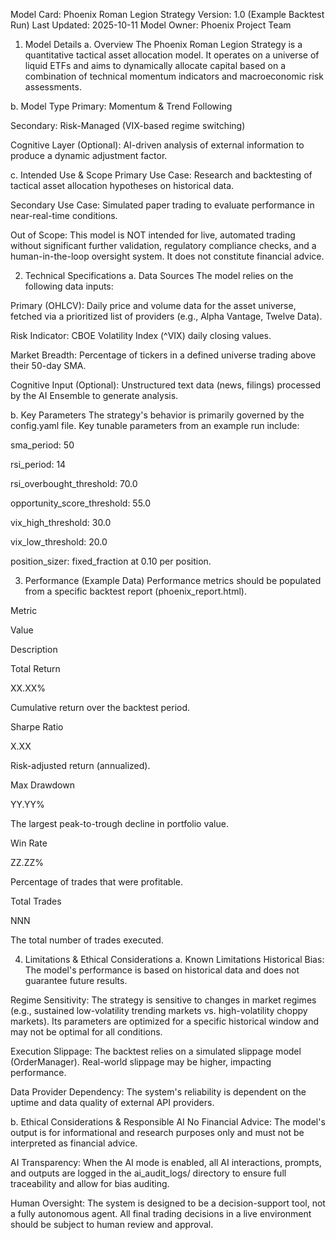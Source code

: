 Model Card: Phoenix Roman Legion Strategy
Version: 1.0 (Example Backtest Run)
Last Updated: 2025-10-11
Model Owner: Phoenix Project Team

1. Model Details
a. Overview
The Phoenix Roman Legion Strategy is a quantitative tactical asset allocation model. It operates on a universe of liquid ETFs and aims to dynamically allocate capital based on a combination of technical momentum indicators and macroeconomic risk assessments.

b. Model Type
Primary: Momentum & Trend Following

Secondary: Risk-Managed (VIX-based regime switching)

Cognitive Layer (Optional): AI-driven analysis of external information to produce a dynamic adjustment factor.

c. Intended Use & Scope
Primary Use Case: Research and backtesting of tactical asset allocation hypotheses on historical data.

Secondary Use Case: Simulated paper trading to evaluate performance in near-real-time conditions.

Out of Scope: This model is NOT intended for live, automated trading without significant further validation, regulatory compliance checks, and a human-in-the-loop oversight system. It does not constitute financial advice.

2. Technical Specifications
a. Data Sources
The model relies on the following data inputs:

Primary (OHLCV): Daily price and volume data for the asset universe, fetched via a prioritized list of providers (e.g., Alpha Vantage, Twelve Data).

Risk Indicator: CBOE Volatility Index (^VIX) daily closing values.

Market Breadth: Percentage of tickers in a defined universe trading above their 50-day SMA.

Cognitive Input (Optional): Unstructured text data (news, filings) processed by the AI Ensemble to generate analysis.

b. Key Parameters
The strategy's behavior is primarily governed by the config.yaml file. Key tunable parameters from an example run include:

sma_period: 50

rsi_period: 14

rsi_overbought_threshold: 70.0

opportunity_score_threshold: 55.0

vix_high_threshold: 30.0

vix_low_threshold: 20.0

position_sizer: fixed_fraction at 0.10 per position.

3. Performance (Example Data)
Performance metrics should be populated from a specific backtest report (phoenix_report.html).

Metric

Value

Description

Total Return

XX.XX%

Cumulative return over the backtest period.

Sharpe Ratio

X.XX

Risk-adjusted return (annualized).

Max Drawdown

YY.YY%

The largest peak-to-trough decline in portfolio value.

Win Rate

ZZ.ZZ%

Percentage of trades that were profitable.

Total Trades

NNN

The total number of trades executed.

4. Limitations & Ethical Considerations
a. Known Limitations
Historical Bias: The model's performance is based on historical data and does not guarantee future results.

Regime Sensitivity: The strategy is sensitive to changes in market regimes (e.g., sustained low-volatility trending markets vs. high-volatility choppy markets). Its parameters are optimized for a specific historical window and may not be optimal for all conditions.

Execution Slippage: The backtest relies on a simulated slippage model (OrderManager). Real-world slippage may be higher, impacting performance.

Data Provider Dependency: The system's reliability is dependent on the uptime and data quality of external API providers.

b. Ethical Considerations & Responsible AI
No Financial Advice: The model's output is for informational and research purposes only and must not be interpreted as financial advice.

AI Transparency: When the AI mode is enabled, all AI interactions, prompts, and outputs are logged in the ai_audit_logs/ directory to ensure full traceability and allow for bias auditing.

Human Oversight: The system is designed to be a decision-support tool, not a fully autonomous agent. All final trading decisions in a live environment should be subject to human review and approval.
